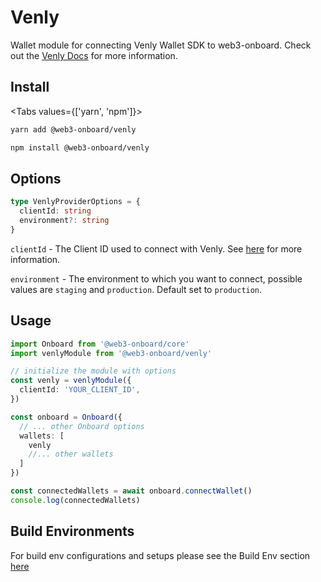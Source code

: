 # Venly

Wallet module for connecting Venly Wallet SDK to web3-onboard. Check out the [Venly Docs](https://docs.venly.io/) for more information.
## Install

<Tabs values={['yarn', 'npm']}>
<TabPanel value="yarn">

```sh copy
yarn add @web3-onboard/venly
```

  </TabPanel>
  <TabPanel value="npm">

```sh copy
npm install @web3-onboard/venly
```

  </TabPanel>
</Tabs>

## Options

```typescript
type VenlyProviderOptions = {
  clientId: string
  environment?: string
}
```

`clientId` - The Client ID used to connect with Venly. See [here](https://docs.venly.io/widget/deep-dive/authentication#client-id) for more information.

`environment` - The environment to which you want to connect, possible values are `staging` and `production`. Default set to `production`.

## Usage

```typescript
import Onboard from '@web3-onboard/core'
import venlyModule from '@web3-onboard/venly'

// initialize the module with options
const venly = venlyModule({ 
  clientId: 'YOUR_CLIENT_ID',
})

const onboard = Onboard({
  // ... other Onboard options
  wallets: [
    venly
    //... other wallets
  ]
})

const connectedWallets = await onboard.connectWallet()
console.log(connectedWallets)
```

## Build Environments
For build env configurations and setups please see the Build Env section [here](/docs/modules/core#build-environments)
